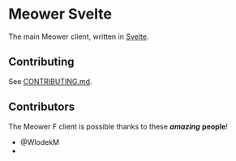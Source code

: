 # Meower Svelte

The main Meower client, written in [Svelte](https://svelte.dev).

## Contributing

See [CONTRIBUTING.md](CONTRIBUTING.md).

## Contributors
The Meower F client is possible thanks to these ***amazing*** **people**!

- @WlodekM
-
